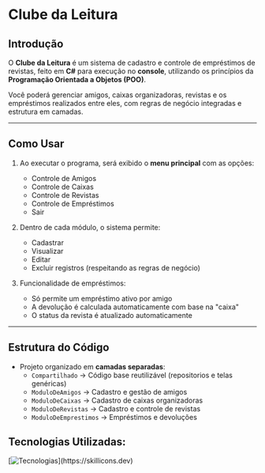 ﻿# Clube da Leitura

## Introdução

O **Clube da Leitura** é um sistema de cadastro e controle de empréstimos de revistas, feito em **C#** para execução no **console**, utilizando os princípios da **Programação Orientada a Objetos (POO)**.

Você poderá gerenciar amigos, caixas organizadoras, revistas e os empréstimos realizados entre eles, com regras de negócio integradas e estrutura em camadas.

---

## Como Usar

1. Ao executar o programa, será exibido o **menu principal** com as opções:
   - Controle de Amigos
   - Controle de Caixas
   - Controle de Revistas
   - Controle de Empréstimos
   - Sair

2. Dentro de cada módulo, o sistema permite:
   - Cadastrar
   - Visualizar
   - Editar
   - Excluir registros (respeitando as regras de negócio)

3. Funcionalidade de empréstimos:
   - Só permite um empréstimo ativo por amigo
   - A devolução é calculada automaticamente com base na "caixa"
   - O status da revista é atualizado automaticamente

---

## Estrutura do Código

- Projeto organizado em **camadas separadas**:
  - `Compartilhado` → Código base reutilizável (repositorios e telas genéricas)
  - `ModuloDeAmigos` → Cadastro e gestão de amigos
  - `ModuloDeCaixas` → Cadastro de caixas organizadoras
  - `ModuloDeRevistas` → Cadastro e controle de revistas
  - `ModuloDeEmprestimos` → Empréstimos e devoluções

## Tecnologias Utilizadas: 
[![Tecnologias](https://skillicons.dev/icons?i=git,github,cs,dotnet,visualstudio,)](https://skillicons.dev)